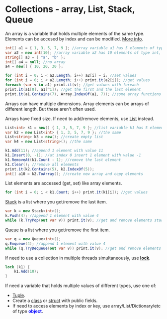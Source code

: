 # Collections - array, List, Stack, Queue
An array is a variable that holds multiple elements of the same type. Elements can be accesed by index and can be modified. <a href='https://www.google.com/search?q=C%23+arrays'>More info</a>.

```csharp
int[] a1 = { 1, 3, 5, 7, 9 }; //array variable a1 has 5 elements of type int
var a2 = new int[10]; //array variable a2 has 10 elements of type int, all 0 (default value of that type)
string[] a3 = { "a", "b" };
int[] a4 = null; //no array
a4 = new[] { 10, 20, 30 };

for (int i = 0; i < a2.Length; i++) a2[i] = i; //set values
for (int i = 0; i < a2.Length; i++) print.it(a2[i]); //get values
foreach (var v in a1) print.it(v); //get values with foreach
print.it(a1[0], a1[^1]); //get the first and the last element
print.it(a1.Contains(7), Array.IndexOf(a1, 7)); //some array functions
```

Arrays can have multiple dimensions. Array elements can be arrays of different length. But these aren't often used.

Arrays have fixed size. If need to add/remove elements, use <a href='https://www.google.com/search?q=C%23+%27List+T+class%27'>List</a> instead.

```csharp
List<int> k1 = new() { 1, 3, 5, 7, 9 }; //list variable k1 has 5 elements of type int
var k2 = new List<int> { 1, 3, 5, 7, 9 }; //the same
List<string> k3 = new(); //create empty list
var k4 = new List<string>(); //the same

k1.Add(11); //append 1 element with value 11
k1.Insert(0, -1); //at index 0 insert 1 element with value -1
k1.RemoveAt(k1.Count - 1); //remove the last element
k1.Clear(); //remove all elements
print.it(k2.Contains(5), k2.IndexOf(5));
int[] a10 = k2.ToArray(); //create new array and copy elements
```

List elements are accessed (get, set) like array elements.

```csharp
for (int i = 0; i < k1.Count; i++) print.it(k1[i]); //get values
```

<a href='https://www.google.com/search?q=C%23+%27Stack+T+class%27'>Stack</a> is a list where you get/remove the last item.

```csharp
var k = new Stack<int>();
k.Push(4); //append 1 element with value 4
while (k.TryPop(out var v)) print.it(v); //get and remove elements starting from the last
```

<a href='https://www.google.com/search?q=C%23+%27Queue+T+class%27'>Queue</a> is a list where you get/remove the first item.

```csharp
var q = new Queue<int>();
q.Enqueue(4); //append 1 element with value 4
while (q.TryDequeue(out var v)) print.it(v); //get and remove elements starting from the first
```

If need to use a collection in multiple threads simultaneously, use <b><a href='https://www.google.com/search?q=lock+statement%2C+C%23+reference'>lock</a></b>.

```csharp
lock (k1) {
	k1.Add(10);
}
```

If need a variable that holds multiple values of different types, use one of:
- <a href='https://www.google.com/search?q=value+tuple+types%2C+C%23+reference'>Tuple</a>.
- Create a <a href='https://www.google.com/search?q=C%23+class'>class</a> or <a href='https://www.google.com/search?q=C%23+struct'>struct</a> with public fields.
- If need to access elements by index or key, use array/List/Dictionary/etc of type <span style='color:#00f;font-weight:bold'>object</span>.
